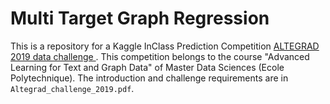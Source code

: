 # Multi Target Graph Regression

This is a repository for a Kaggle InClass Prediction Competition [ALTEGRAD 2019 data challenge
](https://www.kaggle.com/c/altegrad-19). This competition belongs to the course "Advanced Learning for Text and Graph Data" of Master Data Sciences (Ecole Polytechnique). The introduction and challenge requirements are in `Altegrad_challenge_2019.pdf`.
